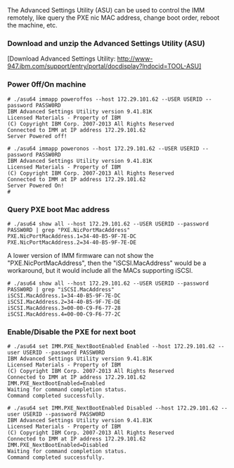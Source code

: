 ﻿<!-- title: How to use the Advanced Settings Utility (ASU) to control the IMM remotely -->

The Advanced Settings Utility (ASU) can be used to control the IMM remotely, like query the PXE nic MAC address, change boot order, reboot the machine, etc.

### Download and unzip the Advanced Settings Utility (ASU)

[Download Advanced Settings Utility: http://www-947.ibm.com/support/entry/portal/docdisplay?lndocid=TOOL-ASU]

### Power 0ff/On machine

    # ./asu64 immapp poweroffos --host 172.29.101.62 --USER USERID --password PASSW0RD                            
    IBM Advanced Settings Utility version 9.41.81K
    Licensed Materials - Property of IBM
    (C) Copyright IBM Corp. 2007-2013 All Rights Reserved
    Connected to IMM at IP address 172.29.101.62
    Server Powered off!

    # ./asu64 immapp poweronos --host 172.29.101.62 --USER USERID --password PASSW0RD  
    IBM Advanced Settings Utility version 9.41.81K
    Licensed Materials - Property of IBM
    (C) Copyright IBM Corp. 2007-2013 All Rights Reserved
    Connected to IMM at IP address 172.29.101.62
    Server Powered On!
    # 

### Query PXE boot Mac address

    # ./asu64 show all --host 172.29.101.62 --USER USERID --password PASSW0RD | grep "PXE.NicPortMacAddress"
    PXE.NicPortMacAddress.1=34-40-B5-9F-7E-DC
    PXE.NicPortMacAddress.2=34-40-B5-9F-7E-DE

A lower version of IMM firmware can not show the "PXE.NicPortMacAddress", then the "iSCSI.MacAddress" would be a workaround, but it would include all the MACs supporting iSCSI.
    
    # ./asu64 show all --host 172.29.101.62 --USER USERID --password PASSW0RD | grep "iSCSI.MacAddress"
    iSCSI.MacAddress.1=34-40-B5-9F-7E-DC
    iSCSI.MacAddress.2=34-40-B5-9F-7E-DE
    iSCSI.MacAddress.3=00-00-C9-F6-77-28
    iSCSI.MacAddress.4=00-00-C9-F6-77-2C
    
### Enable/Disable the PXE for next boot
    
    # ./asu64 set IMM.PXE_NextBootEnabled Enabled --host 172.29.101.62 --user USERID --password PASSW0RD
    IBM Advanced Settings Utility version 9.41.81K
    Licensed Materials - Property of IBM
    (C) Copyright IBM Corp. 2007-2013 All Rights Reserved
    Connected to IMM at IP address 172.29.101.62
    IMM.PXE_NextBootEnabled=Enabled
    Waiting for command completion status.
    Command completed successfully.
    
    # ./asu64 set IMM.PXE_NextBootEnabled Disabled --host 172.29.101.62 --user USERID --password PASSW0RD       
    IBM Advanced Settings Utility version 9.41.81K
    Licensed Materials - Property of IBM
    (C) Copyright IBM Corp. 2007-2013 All Rights Reserved
    Connected to IMM at IP address 172.29.101.62
    IMM.PXE_NextBootEnabled=Disabled
    Waiting for command completion status.
    Command completed successfully.
